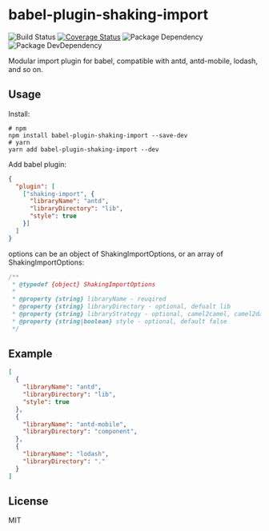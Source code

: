 # babel-plugin-shaking-import
![Build Status](https://img.shields.io/travis/bornkiller/babel-plugin-shaking-import/master.svg?style=flat)
[![Coverage Status](https://coveralls.io/repos/github/bornkiller/babel-plugin-shaking-import/badge.svg?branch=master)](https://coveralls.io/github/bornkiller/babel-plugin-shaking-import?branch=master)
![Package Dependency](https://david-dm.org/bornkiller/babel-plugin-shaking-import.svg?style=flat)
![Package DevDependency](https://david-dm.org/bornkiller/babel-plugin-shaking-import/dev-status.svg?style=flat)

Modular import plugin for babel, compatible with antd, antd-mobile, lodash, and so on.

## Usage
Install:

```shell
# npm
npm install babel-plugin-shaking-import --save-dev
# yarn
yarn add babel-plugin-shaking-import --dev
```

Add babel plugin:

```json
{
  "plugin": [
    ["shaking-import", {
      "libraryName": "antd",
      "libraryDirectory": "lib",
      "style": true    
    }]
  ]
}
```

options can be an object of ShakingImportOptions, or an array of ShakingImportOptions:

```javascript
/**
 * @typedef {object} ShakingImportOptions
 *
 * @property {string} libraryName - reuqired
 * @property {string} libraryDirectory - optional, defualt lib
 * @property {string} libraryStrategy - optional, camel2camel, camel2dash, camel2underline, default camel2camel
 * @property {string|boolean} style - optional, default false
 */
```

## Example
```json
[
  {
    "libraryName": "antd",
    "libraryDirectory": "lib",
    "style": true
  },
  {
    "libraryName": "antd-mobile",
    "libraryDirectory": "component",
  },
  {
    "libraryName": "lodash",
    "libraryDirectory": "."
  }
]
```

## License
MIT
